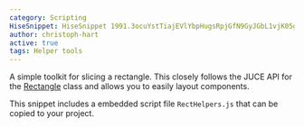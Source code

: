 ```yaml
---
category: Scripting
HiseSnippet: HiseSnippet 1991.3ocuYstTiajEVlYbpHugsRpjGfN9GyJGbL1vjK05gIA7kDWy.CE1IAJJJW8H0F0KxcqRp0.NIy6bdCxdZ05pQVX7lrTfsTet8ct1sDj6DDlEwZpOi55RDZZUdxodbShuO2Sqh9jEtDsJeT0wKXB6d1XJSaTesJ+ypGi8EDOjZoiV3h88IVZUp7jePtPE8mpE9ye7cGgcvLSR5RZZ+LmZRdMcNUjt5oe+qnNNCwVjIz4Y394e+HSNqG2gG.34IUaq4hMuAeM4DrjssppU4CFXQEbuwBrf3C7bD2ZwXa9sLE++L0m9VGh7lNZiAEoVVqmM0wJwW8AO+oY77mn77Oq5wTKZx5oQfONj.JUhrwfJaUFj57HfTkLP5oJH8IUGa5QcEoTj34eTcDCRHyvPnNKTT7psEDo5wANXhVyw2PF5A2jHgwW2tcSD7Qit0pQYlNAVDi5mQLE+Hwwk3425+3WWRa2cQCtCO20gfB7gjv+tVMH63KPuC6glE33HkAc.5RPcvucZ2N5yq5lgQaBjl8.1jb2xiLm+NIflOg6ZDqjln8knIUHGxLwD7auuTuFHjQruJuXlJmFDKlEvMfHgO2gzx0ixDFBOYHPApFfvEQMx5qhbjUjjmEvLETNCwYmvEj2vLZT62poW680PKSZ1rBoIySdbGGhWgjk8GdkInAKX9aIdMA+2IfjvHT.kup7CVupxHeKCib1HFU7FWRz8C4NVxpM402uFVKptCt5mF0GKvxx5n0.9fxKAUBmJ8IuClKnJx0q1m3eif6BSFtWG.z6wsBbvh7MjxIOQDf3Qtt.YkNymJVjcxzinKscocoqKD+jpmREl1EiwsJ.iPj5uCLFMaa6pClMCZHRA3SqN77McP1CX9y3ABJ65iwBO5cZUpdRv7wvHcSBXcFi3.JuZksjUKp6aKuWFAFC6OEdyeB+DQri79JQD6DSTaN1ziO0T0EHmd9ggq.XhEtYgNrqEbOpiVXmQ137bXX9TSy7p5dBt2lJ39apfOeSE7q1TA+5MUvuYSE7aeXAk60dXffOW01noc7oCBGkTox.FFp.CqV0HvbOKXTjZSuv8OmQkkmaI+RY0OtZ980hmuosUiOspjEe3.FjvMY1t1uscMcJygxHoyY8HVAlDKCrGA2DgmyCfA+.eRd08Hh.OF5Rjj5ksuBsSDGMQRx55JBcVEg8tB8kn8PeQgD2OOwq5BDeO72pA44WjClmGewEOLfOekH9hRg74kh4KJCzlb2Eg3cknqYLXZFa6lwlobEyDvLN+nfgKmd+TV3hx.vKOHIV7rmo7EDJk7KxFoh7+m8r7r0IUKcJPKcRzRmDsreY3+VpvdL8WIuhPbggn8fxUORjybK0RX2DNSE8Z6RqCMRyVgxz.sKZuBRxFo4sHkliwH6EcmhixqDycPsB6ZR.4AQT5lrpDu4VM1yhk4KSZURKMxtP4UFon6LoiTB7dPfryRkjaLRjGCd03nSggo8e.zkfokiW6kfxx.muI1ItfK75gXS3XAIHygCKhXjaODXQd9+PkoGs.bXceh26HFOuQ3xx+lw8LvHJCE2umxsafuMP6KxYoPA0y3YQbuVQzi3BXuiRBpqe3Koc8QE+fmRf4Cm4KYai65SbDv2KB+9dsso0TwLlZ+EYWYMG.RkOomOrkV7HPtvl3cXAiZMtW4bCzKSYGnnlkAC0h47EHirzAISuEDe6ZnL+DKW1PYNCz4pUJvKxwVN67fiOOz2Eb+yjme30zaHqLLnpjwxmNMq1gQfYcpjxXE62hNHNZ0McU6zUk6+4sjP2gR1nIiPKPGjI.AGW1tE9s9F1x9VO.HgCia0NQWzYfq.AvNsZG1EE5D5I.JD4QlV2NcU0BYfPVicanwhR9olSOC1BWPFt0gitSJvvQQB8BCB5K665k51gHNKRder2G2ubGzIAaEBaCFWG.+tcsziy0mLCJIrhddyEpS1k9VBvImsbDyhHQW8kVpd2bBLW85u.9TWsD4.exw36Niequjkz6jrALt6tnwDARXS8krSkmfEQmgVvCP2hY.ENJ70KfvNNpGiG4SDxdXHJbs5pbFb5zSOazISfOeyoCNaxESGOXxjAmMFLemtqxhEogA8mNpuLYj286p5rVefCMKQPtPbBvCLR6tOZcd8p04Oro5jxnBJ1g5uBEO5jQIZNK0Amb3Qudvzd+3fduZ5ve5jdSF8lShi3ENElJLbwvCv1DIKMieCMwydheyRxG+1SLwKfXP8ipbUx0PsOXoLpz4ZvnDBqluP60BB2F0EKbI0afN.Jkid0iRZ0Wone9RntkE7nZWJM2UMROAvxjf.WHzyNZKWF.1IvXk04+9uGFRkfLakbC0QKx+N6p+x9CCSFn5vvlLNJ0BbycP0ur9NRksScInR4IiaTxtMRMkII+3xtxCUKqd6YSLuAJNwpJzPxHnX1Rw+5laWg5fN7GTWqS9GkW0Tw+xGgUfc8737UFnLXEZVkHUM6KOXWp1P11+WaoQztJObwgQQ0FRdZTOsNO94KWhsxNsM4+CiI9aq6++8l+LI2w+kmb2zVdIScq2n7z1uPk+Wxf52BxeMQlRJCiXOIcF5sEtURlCzoNbH+F.b4zRrcTUHcy4zpbxnjzA+lBYHLoESK7XS55qnBL9rUZouoMF4tgTGh7U79eADZcBMJ
author: christoph-hart
active: true
tags: Helper tools
---
```


A simple toolkit for slicing a rectangle. This closely follows the JUCE API for the [Rectangle](https://docs.juce.com/master/classRectangle.html) class and allows you to easily layout components.

This snippet includes a embedded script file `RectHelpers.js` that can be copied to your project.

